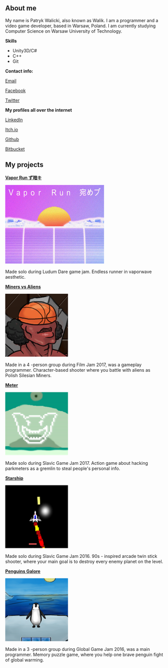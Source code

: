 ## About me
My name is Patryk Walicki, also known as Walik.
I am a programmer and a video game developer, based in Warsaw, Poland.
I am currently studying Computer Science on Warsaw University of Technology.

**Skills**
- Unity3D/C#
- C++
- Git

**Contact info:**

[Email](patrykwalikwalicki@gmail.com)

[Facebook](https://www.facebook.com/patryk.walicki.9)

[Twitter](https://twitter.com/PatWalik)

**My profiles all over the internet**

[LinkedIn](https://www.linkedin.com/in/patryk-walicki-7b9426153/)

[Itch.io](https://walik.itch.io/)

[Github](github.com/PWalik)

[Bitbucket](https://bitbucket.org/Walik/)


## My projects



  **[Vapor Run ず暗キ](https://walik.itch.io/vapor-run-)**
  
  ![Vapor](Images/vapor.png)
  
 Made solo during Ludum Dare game jam. Endless runner in vaporwave aesthetic.





  **[Miners vs Aliens](https://ixi.itch.io/gornicy-vs-obcy)**
  
  ![Miners](Images/miners.png)
  
  Made in a 4 -person group during Film Jam 2017, was a gameplay programmer. Character-based shooter where you battle with aliens
  as Polish Silesian Miners.




  **[Meter](https://walik.itch.io/meter)**
  
  ![Meter](Images/meter.png)
  
  Made solo during Slavic Game Jam 2017. Action game about hacking parkmeters as a gremlin
  to steal people's personal info.




  **[Starship](https://walik.itch.io/starship)**
  
  ![Startship](Images/star.png)
  
  Made solo during Slavic Game Jam 2016. 90s - inspired arcade twin stick shooter, 
  where your main goal is to destroy every enemy planet on the level.




  **[Penguins Galore](https://globalgamejam.org/2016/games/penguins-galore)**
  
  ![Startship](Images/peng.png)
  
  Made in a 3 -person group during Global Game Jam 2016, was a main programmer. Memory puzzle game, 
  where you help one brave penguin fight of global warming.
